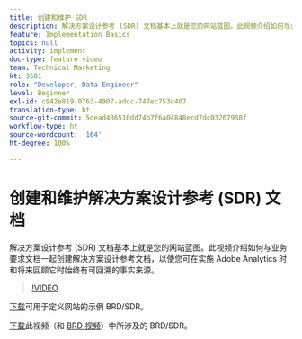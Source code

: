 ```yaml
---
title: 创建和维护 SDR
description: 解决方案设计参考 (SDR) 文档基本上就是您的网站蓝图。此视频介绍如何与业务要求文档一起创建解决方案设计参考文档，以使您可在实施 Adobe Analytics 时和将来回顾它时始终有可回溯的事实来源。
feature: Implementation Basics
topics: null
activity: implement
doc-type: feature video
team: Technical Marketing
kt: 3581
role: "Developer, Data Engineer"
level: Beginner
exl-id: c942e819-0763-4907-adcc-747ec753c407
translation-type: ht
source-git-commit: 5dead486510dd74b7f6a04848ecd7dc03267958f
workflow-type: ht
source-wordcount: '164'
ht-degree: 100%

---
```


# 创建和维护解决方案设计参考 (SDR) 文档

解决方案设计参考 (SDR) 文档基本上就是您的网站蓝图。此视频介绍如何与业务要求文档一起创建解决方案设计参考文档，以使您可在实施 Adobe Analytics 时和将来回顾它时始终有可回溯的事实来源。

>[!VIDEO](https://video.tv.adobe.com/v/28754/?quality=12)

[下载](https://analytics.enablementadobe.com/files/brd-sdr-sample-template.xlsx)可用于定义网站的示例 BRD/SDR。

[下载](https://analytics.enablementadobe.com/files/geometrixx-clothiers-brd-sdr.xlsx)此视频（和 [BRD 视频](creating-a-business-requirements-document.md)）中所涉及的 BRD/SDR。
